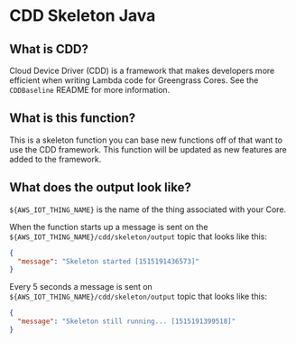 # CDD Skeleton Java

## What is CDD?

Cloud Device Driver (CDD) is a framework that makes developers more efficient when writing Lambda
code for Greengrass Cores.  See the `CDDBaseline` README for more information.

## What is this function?

This is a skeleton function you can base new functions off of that want to use the CDD framework.
This function will be updated as new features are added to the framework.

## What does the output look like?

`${AWS_IOT_THING_NAME}` is the name of the thing associated with your Core.

When the function starts up a message is sent on the `${AWS_IOT_THING_NAME}/cdd/skeleton/output` topic that looks like
this:

```json
{
  "message": "Skeleton started [1515191436573]"
}
```

Every 5 seconds a message is sent on `${AWS_IOT_THING_NAME}/cdd/skeleton/output` topic that looks like this:

```json
{
  "message": "Skeleton still running... [1515191399518]"
}
```